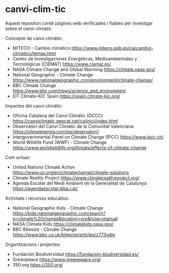 # canvi-clim-tic
Aquest repositori conté pàgines web verificades i fiables per investigar sobre el canvi climàtic.

Concepte de canvi climàtic:
- MITECO - Cambio climático https://www.miteco.gob.es/ca/cambio-climatico/temas.html
- Centro de Investigaciones Energéticas, Medioambientales y Tecnológicas (CIEMAT) https://www.ciemat.es/
- NASA Climate Change and Global Warming https://climate.nasa.gov/
- National Geographic - Climate Change https://www.nationalgeographic.com/environment/climate-change/
- BBC Climate Change https://www.bbc.com/news/science_and_environment
- EIT Climate-KIC Spain https://spain.climate-kic.org/

Impactes del canvi climàtic:
- Oficina Catalana del Canvi Climàtic (OCCC) https://canviclimatic.gencat.cat/ca/inici/index.html
- Observatori del Canvi Climàtic de la Comunitat Valenciana https://climaienergia.com/es/observatori/
- Intergovernmental Panel on Climate Change (IPCC) https://www.ipcc.ch/
- World Wildlife Fund (WWF) - Climate Change https://www.worldwildlife.org/threats/effects-of-climate-change 


Com actuar:
- United Nations Climate Action https://www.un.org/en/climatechange/climate-solutions
- Climate Reality Project https://www.climaterealityproject.org/
- Agenda Escolar del Medi Ambient de la Generalitat de Catalunya https://agendaescolar.diba.cat/

Activitats i recursos educatius:
- National Geographic Kids - Climate Change https://kids.nationalgeographic.com/search?q=climate%20change&location=srp&type=manual
- NASA Climate Kids https://climatekids.nasa.gov/
- BBC Bitesize - Climate Change https://www.bbc.co.uk/bitesize/articles/z773ydm

Organitzacions i projectes:
- Fundación Biodiversidad https://fundacion-biodiversidad.es/
- Greenpeace https://www.greenpeace.org/
- 350.org https://350.org/


